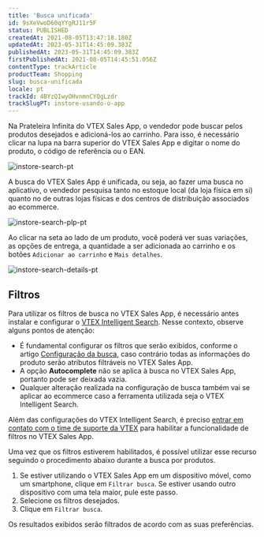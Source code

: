 ```yaml
---
title: 'Busca unificada'
id: 9sXeVwoD60qYYgRJ11r5F
status: PUBLISHED
createdAt: 2021-08-05T13:47:18.180Z
updatedAt: 2023-05-31T14:45:09.383Z
publishedAt: 2023-05-31T14:45:09.383Z
firstPublishedAt: 2021-08-05T14:45:51.056Z
contentType: trackArticle
productTeam: Shopping
slug: busca-unificada
locale: pt
trackId: 4BYzQIwyOHvnmnCYQgLzdr
trackSlugPT: instore-usando-o-app
---
```


Na Prateleira Infinita do VTEX Sales App, o vendedor pode buscar pelos produtos desejados e adicioná-los ao carrinho. Para isso, é necessário clicar na lupa na barra superior do VTEX Sales App e digitar o nome do produto, o código de referência ou o EAN.

![instore-search-pt](//images.ctfassets.net/alneenqid6w5/5zBP54Dt2s7P6514vC1K8z/a7145393acb3d5517f53c0925a9d45b2/instore-search-pt.png)

A busca do VTEX Sales App é unificada, ou seja, ao fazer uma busca no aplicativo, o vendedor pesquisa tanto no estoque local (da loja física em si) quanto no de outras lojas físicas e dos centros de distribuição associados ao ecommerce.

![instore-search-plp-pt](//images.ctfassets.net/alneenqid6w5/1WEugAiPUVHRVTL1ph3zv2/dbe2ac9add28b4576a4a6e7b3d5c227e/instore-search-plp-pt.png)

Ao clicar na seta <i class="fas fa-chevron-down"></i> ao lado de um produto, você poderá ver suas variações, as opções de entrega, a quantidade a ser adicionada ao carrinho e os botões `Adicionar ao carrinho` e `Mais detalhes`.

![instore-search-details-pt](//images.ctfassets.net/alneenqid6w5/1itzXskqYPkJ4CghrWihy8/c792832bed73d6e28782c35ab8b6fb55/Group_2__1_.png)

## Filtros

Para utilizar os filtros de busca no VTEX Sales App, é necessário antes instalar e configurar o [VTEX Intelligent Search](https://help.vtex.com/pt/tracks/vtex-intelligent-search--19wrbB7nEQcmwzDPl1l4Cb/3qgT47zY08biLP3d5os3DG). Nesse contexto, observe alguns pontos de atenção:

* É fundamental configurar os filtros que serão exibidos, conforme o artigo [Configuração da busca](https://help.vtex.com/pt/tracks/vtex-intelligent-search--19wrbB7nEQcmwzDPl1l4Cb/5t75L6lYNwix93l41s1Yrx), caso contrário todas as informações do produto serão atributos filtráveis no VTEX Sales App.
* A opção **Autocomplete** não se aplica à busca no VTEX Sales App, portanto pode ser deixada vazia.
* Qualquer alteração realizada na configuração de busca também vai se aplicar ao ecommerce caso a ferramenta utilizada seja o VTEX Intelligent Search.

Além das configurações do VTEX Intelligent Search, é preciso [entrar em contato com o time de suporte da VTEX](https://support.vtex.com/hc/pt-br/requests) para habilitar a funcionalidade de filtros no VTEX Sales App.

Uma vez que os filtros estiverem habilitados, é possível utilizar esse recurso seguindo o procedimento abaixo durante a busca por produtos.

1. Se estiver utilizando o VTEX Sales App em um dispositivo móvel, como um smartphone, clique em `Filtrar busca`. Se estiver usando outro dispositivo com uma tela maior, pule este passo.
2. Selecione os filtros desejados.
3. Clique em `Filtrar busca`.

Os resultados exibidos serão filtrados de acordo com as suas preferências.

